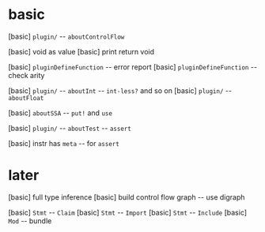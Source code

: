 # basic

[basic] `plugin/` -- `aboutControlFlow`

[basic] void as value
[basic] print return void

[basic] `pluginDefineFunction` -- error report
[basic] `pluginDefineFunction` -- check arity

[basic] `plugin/` -- `aboutInt` -- `int-less?` and so on
[basic] `plugin/` -- `aboutFloat`

[basic] `aboutSSA` -- `put!` and `use`

[basic] `plugin/` -- `aboutTest` -- `assert`

[basic] instr has `meta` -- for `assert`

# later

[basic] full type inference
[basic] build control flow graph -- use digraph

[basic] `Stmt` -- `Claim`
[basic] `Stmt` -- `Import`
[basic] `Stmt` -- `Include`
[basic] `Mod` -- bundle
